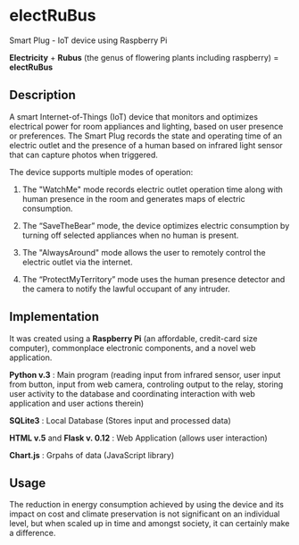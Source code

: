 # electRuBus
Smart Plug - IoT device using Raspberry Pi 

**Electricity** + **Rubus** (the genus of flowering plants including raspberry) = **electRuBus**

## Description
A smart Internet-of-Things (IoT) device that monitors and optimizes electrical power for room appliances and lighting, based on user presence or preferences. 
The Smart Plug records the state and operating time of an electric outlet and the presence of a human based on infrared light sensor that can capture photos when triggered. 
   
  
   
The device supports multiple modes of operation:

  1. The "WatchMe" mode records electric outlet operation time along with human 
    presence in the room and generates maps of electric consumption.
 
  2. The “SaveTheBear” mode, the device optimizes electric consumption by turning off selected appliances 
    when no human is present. 

  3. The "AlwaysAround" mode allows the user to remotely control 
     the electric outlet via the internet. 

  4. The “ProtectMyTerritory” mode uses the human presence detector and the camera to 
    notify the lawful occupant of any intruder. 

## Implementation 
It was created using a **Raspberry Pi** (an affordable, credit-card size computer), commonplace electronic components, and a novel web application.

**Python v.3** : Main program (reading input from infrared sensor, user input from button, input from web camera, controling output to the relay, storing user activity to the database and coordinating interaction with web application and user actions therein)

**SQLite3** : Local Database (Stores input and processed data)

**HTML v.5**  and **Flask v. 0.12** : Web Application (allows user interaction)

**Chart.js** : Grpahs of data (JavaScript library)

## Usage
The reduction in energy consumption achieved by using the device and its impact on cost and climate preservation is not significant on an individual level, but when scaled up in time and amongst society, it can certainly make a difference. 
 
